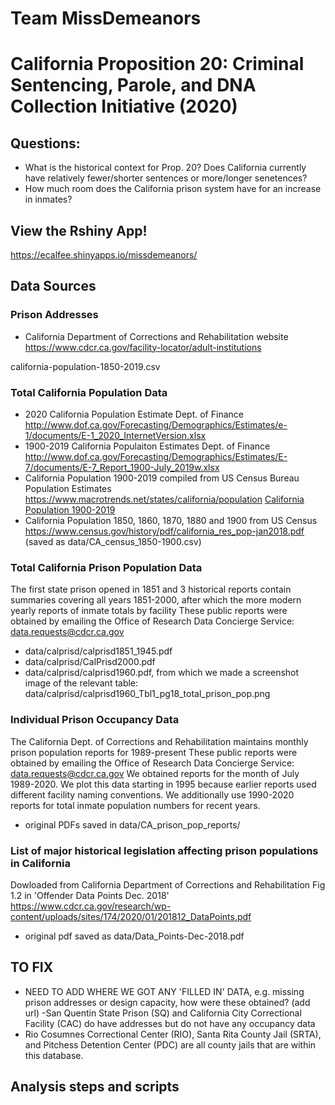 # Team MissDemeanors
# California Proposition 20: Criminal Sentencing, Parole, and DNA Collection Initiative (2020)
## Questions: 
- What is the historical context for Prop. 20? Does California currently have relatively fewer/shorter sentences or more/longer senetences?
- How much room does the California prison system have for an increase in inmates?

## View the Rshiny App!
https://ecalfee.shinyapps.io/missdemeanors/

## Data Sources
### Prison Addresses
- California Department of Corrections and Rehabilitation website https://www.cdcr.ca.gov/facility-locator/adult-institutions

california-population-1850-2019.csv
### Total California Population Data
- 2020 California Population Estimate Dept. of Finance 
http://www.dof.ca.gov/Forecasting/Demographics/Estimates/e-1/documents/E-1_2020_InternetVersion.xlsx
- 1900-2019 California Populaiton Estimates Dept. of Finance
http://www.dof.ca.gov/Forecasting/Demographics/Estimates/E-7/documents/E-7_Report_1900-July_2019w.xlsx
- California Population 1900-2019 compiled from US Census Bureau Population Estimates https://www.macrotrends.net/states/california/population
<a href='https://www.macrotrends.net/states/california/population'>California Population 1900-2019</a>
- California Population 1850, 1860, 1870, 1880 and 1900 from US Census
https://www.census.gov/history/pdf/california_res_pop-jan2018.pdf
(saved as data/CA_census_1850-1900.csv)

### Total California Prison Population Data
The first state prison opened in 1851 and 3 historical reports contain summaries covering all years 1851-2000, after which the more modern yearly reports of inmate totals by facility
These public reports were obtained by emailing the Office of Research Data Concierge Service: data.requests@cdcr.ca.gov 
- data/calprisd/calprisd1851_1945.pdf
- data/calprisd/CalPrisd2000.pdf
- data/calprisd/calprisd1960.pdf, from which we made a screenshot image of the relevant table:
data/calprisd/calprisd1960_Tbl1_pg18_total_prison_pop.png


### Individual Prison Occupancy Data
The California Dept. of Corrections and Rehabilitation maintains monthly prison population reports for 1989-present
These public reports were obtained by emailing the Office of Research Data Concierge Service: data.requests@cdcr.ca.gov 
We obtained reports for the month of July 1989-2020. We plot this data starting in 1995 because earlier reports used different facility naming conventions.
We additionally use 1990-2020 reports for total inmate population numbers for recent years.
- original PDFs saved in data/CA_prison_pop_reports/

### List of major historical legislation affecting prison populations in California
Dowloaded from California Department of Corrections and Rehabilitation Fig 1.2 in 'Offender Data Points Dec. 2018'
https://www.cdcr.ca.gov/research/wp-content/uploads/sites/174/2020/01/201812_DataPoints.pdf
- original pdf saved as data/Data_Points-Dec-2018.pdf

## TO FIX
- NEED TO ADD WHERE WE GOT ANY 'FILLED IN' DATA, e.g. missing prison addresses or design capacity, how were these obtained? (add url)
-San Quentin State Prison (SQ) and California City Correctional Facility (CAC) do have addresses but do not have any occupancy data
- Rio Cosumnes Correctional Center (RIO), Santa Rita County Jail (SRTA), and Pitchess Detention Center (PDC) are all county jails that are within this database.


## Analysis steps and scripts


